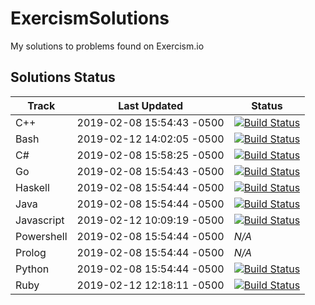 # ExercismSolutions
My solutions to problems found on Exercism.io

## Solutions Status

| Track | Last Updated | Status |
| --- | --- | --- |
| C++ | 2019-02-08 15:54:43 -0500 | [![Build Status](https://travis-ci.com/cmccandless/ExercismSolutions-cpp.svg?branch=master)](https://travis-ci.com/cmccandless/ExercismSolutions-cpp) |
| Bash | 2019-02-12 14:02:05 -0500 | [![Build Status](https://travis-ci.com/cmccandless/ExercismSolutions-bash.svg?branch=master)](https://travis-ci.com/cmccandless/ExercismSolutions-bash) |
| C# | 2019-02-08 15:58:25 -0500 | [![Build Status](https://travis-ci.com/cmccandless/ExercismSolutions-csharp.svg?branch=master)](https://travis-ci.com/cmccandless/ExercismSolutions-csharp) |
| Go | 2019-02-08 15:54:43 -0500 | [![Build Status](https://travis-ci.com/cmccandless/ExercismSolutions-go.svg?branch=master)](https://travis-ci.com/cmccandless/ExercismSolutions-go) |
| Haskell | 2019-02-08 15:54:44 -0500 | [![Build Status](https://travis-ci.com/cmccandless/ExercismSolutions-haskell.svg?branch=master)](https://travis-ci.com/cmccandless/ExercismSolutions-haskell) |
| Java | 2019-02-08 15:54:44 -0500 | [![Build Status](https://travis-ci.com/cmccandless/ExercismSolutions-java.svg?branch=master)](https://travis-ci.com/cmccandless/ExercismSolutions-java) |
| Javascript | 2019-02-12 10:09:19 -0500 | [![Build Status](https://travis-ci.com/cmccandless/ExercismSolutions-javascript.svg?branch=master)](https://travis-ci.com/cmccandless/ExercismSolutions-javascript) |
| Powershell | 2019-02-08 15:54:44 -0500 | *N/A* |
| Prolog | 2019-02-08 15:54:44 -0500 | *N/A* |
| Python | 2019-02-08 15:54:44 -0500 | [![Build Status](https://travis-ci.com/cmccandless/ExercismSolutions-python.svg?branch=master)](https://travis-ci.com/cmccandless/ExercismSolutions-python) |
| Ruby | 2019-02-12 12:18:11 -0500 | [![Build Status](https://travis-ci.com/cmccandless/ExercismSolutions-ruby.svg?branch=master)](https://travis-ci.com/cmccandless/ExercismSolutions-ruby) |
